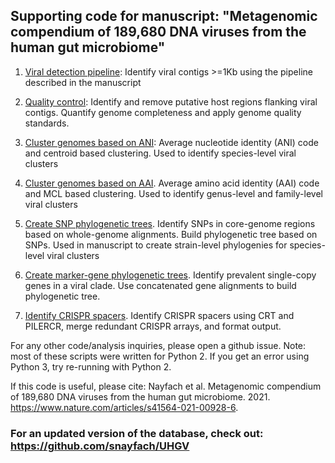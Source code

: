 ## Supporting code for manuscript: "Metagenomic compendium of 189,680 DNA viruses from the human gut microbiome"

1. [Viral detection pipeline](viral_detection_pipeline/README.md): Identify viral contigs >=1Kb using the pipeline described in the manuscript

2. [Quality control](https://bitbucket.org/berkeleylab/checkv): Identify and remove putative host regions flanking viral contigs. Quantify genome completeness and apply genome quality standards.

3. [Cluster genomes based on ANI](ani_cluster/README.md): Average nucleotide identity (ANI) code and centroid based clustering. Used to identify species-level viral clusters

4. [Cluster genomes based on AAI](aai_cluster/README.md). Average amino acid identity (AAI) code and MCL based clustering. Used to identify genus-level and family-level viral clusters

5. [Create SNP phylogenetic trees](snp_tree/README.md). Identify SNPs in core-genome regions based on whole-genome alignments. Build phylogenetic tree based on SNPs. Used in manuscript to create strain-level phylogenies for species-level viral clusters

6. [Create marker-gene phylogenetic trees](marker_gene_tree/README.md). Identify prevalent single-copy genes in a viral clade. Use concatenated gene alignments to build phylogenetic tree. 

7. [Identify CRISPR spacers](crispr_spacers/README.md). Identify CRISPR spacers using CRT and PILERCR, merge redundant CRISPR arrays, and format output.

For any other code/analysis inquiries, please open a github issue. Note: most of these scripts were written for Python 2. If you get an error using Python 3, try re-running with Python 2.

If this code is useful, please cite:
Nayfach et al. Metagenomic compendium of 189,680 DNA viruses from the human gut microbiome. 2021. https://www.nature.com/articles/s41564-021-00928-6.  

### For an updated version of the database, check out: https://github.com/snayfach/UHGV



